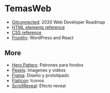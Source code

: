 # TemasWeb
- [Gitconnected](https://levelup.gitconnected.com/the-2020-web-developer-roadmap-76503ddfb327): 2020 Web Developer Roadmap
- [HTML elements reference](https://developer.mozilla.org/en-US/docs/Web/HTML/Element)
- [CSS reference](https://developer.mozilla.org/en-US/docs/Web/CSS/Reference)
- [Frontity](https://github.com/frontity/frontity): WordPress and React

## More
- [Hero Patters](https://www.heropatterns.com/): Patrones para fondos
- [Pexels](https://www.pexels.com/es-es/): Imagenes y videos
- [Figma](https://www.figma.com/): Diseño y prototipado
- [Flaticon](https://www.flaticon.es/): Iconos
- [ScrollReveal](https://scrollrevealjs.org/): Efecto reveal
